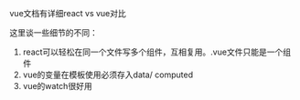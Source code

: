 vue文档有详细react vs vue对比

这里谈一些细节的不同：

1. react可以轻松在同一个文件写多个组件，互相复用。.vue文件只能是一个组件
2. vue的变量在模板使用必须存入data/ computed
3. vue的watch很好用